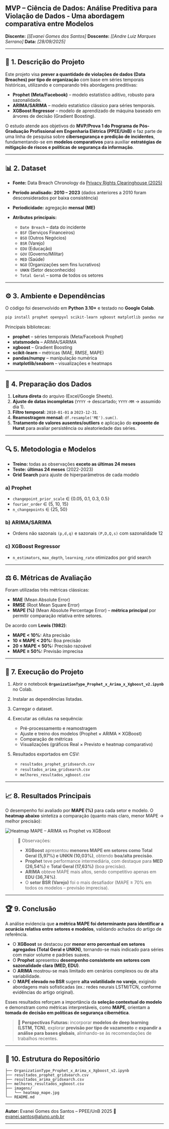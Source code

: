 
## MVP – Ciência de Dados: Análise Preditiva para Violação de Dados - Uma abordagem comparativa entre Modelos

**Discente:** *\[[Evanei Gomes dos Santos]*
**Doscente:** *\[[Andre Luiz Marques Serrano]*
**Data:** *\[28/09/2025]*


---

## 📌 1. Descrição do Projeto

Este projeto visa **prever a quantidade de violações de dados (Data Breaches) por tipo de organização** com base em séries temporais históricas, utilizando e comparando três abordagens preditivas:

* **Prophet (Meta/Facebook)** – modelo estatístico aditivo, robusto para sazonalidade.
* **ARIMA/SARIMA** – modelo estatístico clássico para séries temporais.
* **XGBoost Regressor** – modelo de aprendizado de máquina baseado em árvores de decisão (Gradient Boosting).

O estudo atende aos objetivos do **MVP/Prova 1 do Programa de Pós-Graduação Profissional em Engenharia Elétrica (PPEE/UnB)** e faz parte de uma linha de pesquisa sobre **cibersegurança e predição de incidentes**, fundamentando-se em **modelos comparativos** para auxiliar **estratégias de mitigação de riscos e políticas de segurança da informação**.

---

## 📊 2. Dataset

* **Fonte:** Data Breach Chronology da [Privacy Rights Clearinghouse (2025)](https://privacyrights.org) 
* **Período analisado:** **2010 – 2023** (dados anteriores a 2010 foram desconsiderados por baixa consistência)
* **Periodicidade:** agregação **mensal (ME)**
* **Atributos principais:**

  * `Date Breach` – data do incidente
  * `BSF` (Serviços Financeiros)
  * `BSO` (Outros Negócios)
  * `BSR` (Varejo)
  * `EDU` (Educação)
  * `GOV` (Governo/Militar)
  * `MED` (Saúde)
  * `NGO` (Organizações sem fins lucrativos)
  * `UNKN` (Setor desconhecido)
  * `Total Geral` – soma de todos os setores

---

## ⚙️ 3. Ambiente e Dependências

O código foi desenvolvido em **Python 3.10+** e testado no **Google Colab**.

```bash
pip install prophet openpyxl scikit-learn xgboost matplotlib pandas numpy seaborn
```

Principais bibliotecas:

* **prophet** – séries temporais (Meta/Facebook Prophet)
* **statsmodels** – ARIMA/SARIMA
* **xgboost** – Gradient Boosting
* **scikit-learn** – métricas (MAE, RMSE, MAPE)
* **pandas/numpy** – manipulação numérica
* **matplotlib/seaborn** – visualizações e heatmaps

---

## 📝 4. Preparação dos Dados

1. **Leitura direta** do arquivo (Excel/Google Sheets).
2. **Ajuste de datas incompletas** (`YYYY` → descartado; `YYYY-MM` → assumido dia 1).
3. **Filtro temporal:** `2010-01-01` a `2023-12-31`.
4. **Reamostragem mensal:** `df.resample('ME').sum()`.
5. **Tratamento de valores ausentes/outliers** e aplicação do **expoente de Hurst** para avaliar persistência ou aleatoriedade das séries.

---

## 🔍 5. Metodologia e Modelos

* **Treino:** todas as observações **exceto as últimas 24 meses**
* **Teste:** **últimas 24 meses** (2022-2023)
* **Grid Search** para ajuste de hiperparâmetros de cada modelo

### a) Prophet

* `changepoint_prior_scale` ∈ {0.05, 0.1, 0.3, 0.5}
* `fourier_order` ∈ {5, 10, 15}
* `n_changepoints` ∈ {25, 50}

### b) ARIMA/SARIMA

* Ordens não sazonais `(p,d,q)` e sazonais `(P,D,Q,s)` com sazonalidade 12

### c) XGBoost Regressor

* `n_estimators`, `max_depth`, `learning_rate` otimizados por grid search

---

## ⚖️ 6. Métricas de Avaliação

Foram utilizadas três métricas clássicas:

* **MAE** (Mean Absolute Error)
* **RMSE** (Root Mean Square Error)
* **MAPE (%)** (Mean Absolute Percentage Error) – **métrica principal** por permitir comparação relativa entre setores.

De acordo com **Lewis (1982)**:

* **MAPE < 10%:** Alta precisão
* **10 ≤ MAPE < 20%:** Boa precisão
* **20 ≤ MAPE < 50%:** Precisão razoável
* **MAPE ≥ 50%:** Previsão imprecisa

---

## 🚀 7. Execução do Projeto

1. Abrir o notebook **`OrganizationType_Prophet_x_Arima_x_Xgboost_v2.ipynb`** no Colab.
2. Instalar as dependências listadas.
3. Carregar o dataset.
4. Executar as células na sequência:

   * Pré-processamento e reamostragem
   * Ajuste e treino dos modelos (Prophet × ARIMA × XGBoost)
   * Comparação de métricas
   * Visualizações (gráficos Real × Previsto e heatmap comparativo)
5. Resultados exportados em CSV:

   * `resultados_prophet_gridsearch.csv`
   * `resultados_arima_gridsearch.csv`
   * `melhores_resultados_xgboost.csv`

---

## 📈 8. Resultados Principais

O desempenho foi avaliado por **MAPE (%)** para cada setor e modelo.
O **heatmap abaixo** sintetiza a comparação (quanto mais claro, menor MAPE → melhor precisão):

![Heatmap MAPE – ARIMA vs Prophet vs XGBoost](./imagens/heatmap_mape.jpg)

> 🔎 Observações:
>
> * **XGBoost** apresentou **menores MAPE em setores como Total Geral (5,97%) e UNKN (10,03%)**, obtendo **boa/alta precisão**.
> * **Prophet** teve performance intermediária, com destaque para **MED (26,54%)** e **Total Geral (17,63%)** (boa precisão).
> * **ARIMA** obteve MAPE mais altos, sendo competitivo apenas em **EDU (36,74%)**.
> * O **setor BSR (Varejo)** foi o mais desafiador (MAPE ≥ 70% em todos os modelos – previsão imprecisa).

---

## 🏆 9. Conclusão

A análise evidencia que **a métrica MAPE foi determinante para identificar a acurácia relativa entre setores e modelos**, validando achados do artigo de referência.

* O **XGBoost** se destacou por **menor erro percentual em setores agregados (Total Geral e UNKN)**, tornando-se mais indicado para séries com maior volume e padrões suaves.
* O **Prophet** apresentou **desempenho consistente em setores com sazonalidade clara (MED, EDU)**.
* O **ARIMA** mostrou-se mais limitado em cenários complexos ou de alta variabilidade.
* O **MAPE elevado no BSR** sugere **alta volatilidade no varejo**, exigindo abordagens mais sofisticadas (ex.: redes neurais LSTM/TCN, conforme evidências do artigo original).

Esses resultados reforçam a importância da **seleção contextual do modelo** e demonstram como métricas interpretáveis, como **MAPE**, orientam a **tomada de decisão em políticas de segurança cibernética**.

> 🔮 **Perspectivas Futuras:** incorporar **modelos de deep learning (LSTM, TCN)**, explorar **previsão por tipo de vazamento** e **expandir a análise para bases globais**, alinhando-se às recomendações de trabalhos recentes.

---

## 📂 10. Estrutura do Repositório

```
├── OrganizationType_Prophet_x_Arima_x_Xgboost_v2.ipynb
├── resultados_prophet_gridsearch.csv
├── resultados_arima_gridsearch.csv
├── melhores_resultados_xgboost.csv
├── imagens/
│   └── heatmap_mape.jpg
└── README.md
```

---

**Autor:** Evanei Gomes dos Santos – PPEE/UnB 2025
📧 [evanei.santos@aluno.unb.br](mailto:evanei.santos@aluno.unb.br)

---

